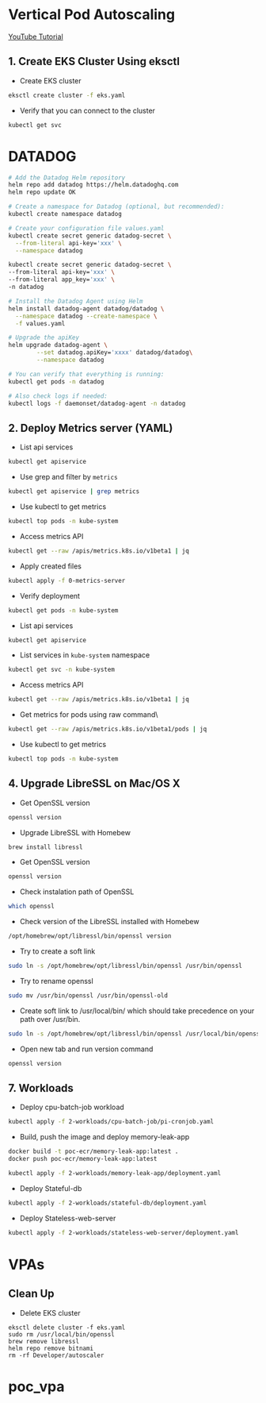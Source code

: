 # Vertical Pod Autoscaling

[YouTube Tutorial](https://youtu.be/3h-vDDTZrm8)

## 1. Create EKS Cluster Using eksctl

- Create EKS cluster
```bash
eksctl create cluster -f eks.yaml
```

- Verify that you can connect to the cluster
```
kubectl get svc
```

# DATADOG

```bash
# Add the Datadog Helm repository
helm repo add datadog https://helm.datadoghq.com 
helm repo update OK

# Create a namespace for Datadog (optional, but recommended):
kubectl create namespace datadog 

# Create your configuration file values.yaml
kubectl create secret generic datadog-secret \
  --from-literal api-key='xxx' \
  --namespace datadog 

kubectl create secret generic datadog-secret \
--from-literal api-key='xxx' \
--from-literal app_key='xxx' \
-n datadog

# Install the Datadog Agent using Helm
helm install datadog-agent datadog/datadog \
  --namespace datadog --create-namespace \
  -f values.yaml

# Upgrade the apiKey
helm upgrade datadog-agent \
        --set datadog.apiKey='xxxx' datadog/datadog\
        --namespace datadog

# You can verify that everything is running:
kubectl get pods -n datadog

# Also check logs if needed:
kubectl logs -f daemonset/datadog-agent -n datadog
````

## 2. Deploy Metrics server (YAML)

- List api services
```bash
kubectl get apiservice
```

- Use grep and filter by `metrics`
```bash
kubectl get apiservice | grep metrics
```

- Use kubectl to get metrics
```bash
kubectl top pods -n kube-system
```

- Access metrics API
```bash
kubectl get --raw /apis/metrics.k8s.io/v1beta1 | jq
```

- Apply created files
```bash
kubectl apply -f 0-metrics-server
```

- Verify deployment
```bash
kubectl get pods -n kube-system
```

- List api services
```bash
kubectl get apiservice
```

- List services in `kube-system` namespace
```bash
kubectl get svc -n kube-system
```

- Access metrics API

```bash
kubectl get --raw /apis/metrics.k8s.io/v1beta1 | jq
```

- Get metrics for pods using raw command\
```bash
kubectl get --raw /apis/metrics.k8s.io/v1beta1/pods | jq
```

- Use kubectl to get metrics
```bash
kubectl top pods -n kube-system
```

<!-- ## 3. Deploy Metrics server (HELM) -->

<!-- - Find default values for metrics-server [chart](https://github.com/bitnami/charts/tree/master/bitnami/metrics-server)
- Create `values.yaml` file
- Add `bitnami` helm repo
```bash
helm repo add bitnami https://charts.bitnami.com/bitnami
```

- Search for `metrics-server`
```bash
helm search repo metrics-server --max-col-width 23
```

- Install `metrics-server` Helm Chart
```bash
helm install metrics bitnami/metrics-server \
--namespace kube-system \
--version 7.4.6 \
--values values.yaml
``` -->

<!-- ## 3. Install Vertical Pod Autoscaler

- Open Autoscaler GitHub [page](https://github.com/kubernetes/autoscaler/tree/master/vertical-pod-autoscaler)

- Clone VPA repo
```bash
git clone https://github.com/kubernetes/autoscaler.git
```

- Change directory
```bash
cd autoscaler/vertical-pod-autoscaler
```
- Preview installation
```bash
./hack/vpa-process-yamls.sh print
```
- Install VPA
```bash
./hack/vpa-up.sh
```

- Tear down VPA
```bash
./hack/vpa-down.sh
``` -->

## 4. Upgrade LibreSSL on Mac/OS X

- Get OpenSSL version
```bash
openssl version
```

- Upgrade LibreSSL with Homebew
```bash
brew install libressl
```

- Get OpenSSL version
```bash
openssl version
```

- Check instalation path of OpenSSL
```bash
which openssl
```

- Check version of the LibreSSL installed with Homebew
```bash
/opt/homebrew/opt/libressl/bin/openssl version
```

- Try to create a soft link
```bash
sudo ln -s /opt/homebrew/opt/libressl/bin/openssl /usr/bin/openssl
```

- Try to rename openssl
```bash
sudo mv /usr/bin/openssl /usr/bin/openssl-old
```

- Create soft link to /usr/local/bin/ which should take precedence on your path over /usr/bin.
```bash
sudo ln -s /opt/homebrew/opt/libressl/bin/openssl /usr/local/bin/openssl
```

- Open new tab and run version command
```bash
openssl version
```

<!-- ## 5. Install Vertical Pod Autoscaler (Continue)

- Open new tab and change directory
```bash
cd autoscaler/vertical-pod-autoscaler
```

- Install VPA
```bash
./hack/vpa-up.sh
``` -->

<!-- ## 6. Demo (or Workloads)
- Create deployment files under `1-demo` directory
 - `0-deployment.yaml`
 - `1-vpa.yaml`

- Open two tabs
```bash
watch -n 1 -t kubectl top pods
```

- Deploy sample app
```bash
kubectl apply -f 1-demo
```

- Let's run 5-10 min and in a new tab get VPA
```bash
kubectl get vpa
```

- Describe VPA
```bash
kubectl describe vpa hamster-vpa
```

- Update deployment and reapply
```bash
kubectl apply -f 1-demo/0-deployment.yaml
``` -->

## 7. Workloads

- Deploy cpu-batch-job workload
```bash
kubectl apply -f 2-workloads/cpu-batch-job/pi-cronjob.yaml
```

- Build, push the image and deploy memory-leak-app
```bash
docker build -t poc-ecr/memory-leak-app:latest .
docker push poc-ecr/memory-leak-app:latest 

kubectl apply -f 2-workloads/memory-leak-app/deployment.yaml
```

- Deploy Stateful-db
```bash
kubectl apply -f 2-workloads/stateful-db/deployment.yaml
```

- Deploy Stateless-web-server
```bash
kubectl apply -f 2-workloads/stateless-web-server/deployment.yaml
```

# VPAs

## Clean Up
- Delete EKS cluster
```
eksctl delete cluster -f eks.yaml
sudo rm /usr/local/bin/openssl
brew remove libressl
helm repo remove bitnami
rm -rf Developer/autoscaler
```
# poc_vpa
